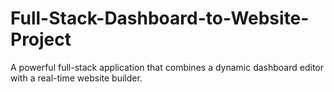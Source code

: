 # Full-Stack-Dashboard-to-Website-Project
A powerful full-stack application that combines a dynamic dashboard editor with a real-time website builder. 
